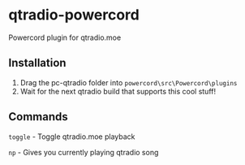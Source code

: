 # qtradio-powercord
Powercord plugin for qtradio.moe

## Installation
1. Drag the pc-qtradio folder into ``powercord\src\Powercord\plugins``
2. Wait for the next qtradio build that supports this cool stuff!

## Commands
``toggle`` - Toggle qtradio.moe playback

``np`` - Gives you currently playing qtradio song
